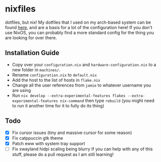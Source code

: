 # nixfiles
dotfiles, but nix!
My dotfiles that I used on my arch-based system can be found [here](https://github.com/skiletro/archfiles), and are a basis for a lot of the configuration here! If you don't use NixOS, you can probably find a more standard config for the thing you are looking for over there.

## Installation Guide
- Copy over your `configuration.nix` and `hardware-configuration.nix` to a new folder in `machines/`.
- Rename `configuration.nix` to `default.nix`
- Add the host to the list of hosts in `flake.nix`
- Change all the user references from `jamie` to whatever username you are using
- Run `nix develop --extra-experimental-features flakes --extra-experimental-features nix-command` then type `rebuild` (you might need to run it another time for it to fully do its thing)

## Todo
- [x] Fix cursor issues (tiny and massive cursor for some reason)
- [x] Fix catppuccin gtk theme
- [x] Patch eww with system tray support
- [ ] Fix xwayland hidpi scaling being blurry
If you can help with any of this stuff, please do a pull request as I am still learning!
